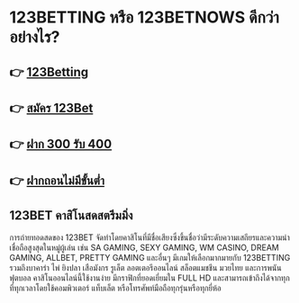 # 123BETTING หรือ 123BETNOWS ดีกว่าอย่างไร?

## 👉 [123Betting](https://www.123betnows.com/)
## 👉 [สมัคร 123Bet](https://www.123betnows.com/register/)
## 👉 [ฝาก 300 รับ 400](https://www.123betnows.com/promotion/)
## 👉 [ฝากถอนไม่มีขั้นต่ำ](https://www.123betnows.com/deposit-withdraw/)

## 123BET คาสิโนสดสตรีมมิ่ง

การถ่ายทอดสดของ 123BET จัดทำโดยคาสิโนที่มีชื่อเสียงซึ่งขึ้นชื่อว่ามีระดับความเสถียรและความน่าเชื่อถือสูงสุดในหมู่ผู้เล่น เช่น SA GAMING, SEXY GAMING, WM CASINO, DREAM GAMING, ALLBET, PRETTY GAMING และอื่นๆ มีเกมให้เลือกมากมายกับ 123BETTING รวมถึงบาคาร่า ไพ่ ยิงปลา เสือมังกร รูเล็ต ลอตเตอรีออนไลน์ สล็อตแมชชีน มวยไทย และการพนันฟุตบอล คาสิโนออนไลน์นี้ใช้งานง่าย มีกราฟิกที่ยอดเยี่ยมใน FULL HD และสามารถเข้าถึงได้จากทุกที่ทุกเวลาโดยใช้คอมพิวเตอร์ แท็บเล็ต หรือโทรศัพท์มือถือทุกรุ่นหรือทุกยี่ห้อ


